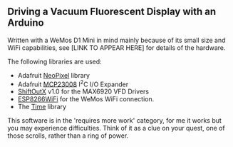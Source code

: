 
<h2>Driving a Vacuum Fluorescent Display with an Arduino</h2>

<p>Written with a WeMos D1 Mini in mind mainly because of its small size and WiFi capabilities, see [LINK TO APPEAR HERE]
<!-- <a href="http://www.g7smy.co.uk/2018/09/rebuilding-the-vaccuum-florescent-display/">http://www.g7smy.co.uk/2018/09/rebuilding-the-vaccuum-florescent-display/</a> --> for details of the hardware.</p>

<p>The following libraries are used:</p>
<ul>
<li>Adafruit <a href="https://github.com/adafruit/Adafruit_NeoPixel">NeoPixel</a> library</li>
<li>Adafruit <a href="https://github.com/adafruit/Adafruit-MCP23008-library">MCP23008</a> I<sup>2</sup>C I/O Expander</li>
<li><a href="https://playground.arduino.cc/Main/ShiftOutX">ShiftOutX</a> v1.0 for the MAX6920 VFD Drivers</li>
<li><a href="https://github.com/esp8266/Arduino/tree/master/libraries/ESP8266WiFi">ESP8266WiFi</a> for the WeMos WiFi connection.</li>
<li>The <a href="https://github.com/PaulStoffregen/Time">Time</a> library</li>
</ul>

<p>This software is in the 'requires more work' category, for me it works but you may experience difficulties. Think of it as a clue on your quest, one of those scrolls, rather than a ring of power.</p>
